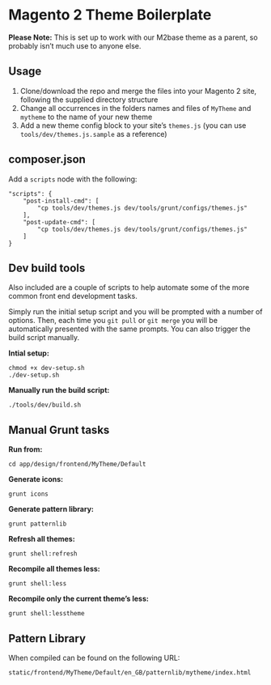 # Magento 2 Theme Boilerplate

**Please Note:** This is set up to work with our M2base theme as a parent, so probably isn&#8217;t much use to anyone else.

## Usage

1. Clone/download the repo and merge the files into your Magento 2 site, following the supplied directory structure
2. Change all occurrences in the folders names and files of `MyTheme` and `mytheme` to the name of your new theme
3. Add a new theme config block to your site&#8217;s `themes.js` (you can use `tools/dev/themes.js.sample` as a reference)

## composer.json

Add a `scripts` node with the following:

```
"scripts": {
    "post-install-cmd": [
        "cp tools/dev/themes.js dev/tools/grunt/configs/themes.js"
    ],
    "post-update-cmd": [
        "cp tools/dev/themes.js dev/tools/grunt/configs/themes.js"
    ]
}
```

## Dev build tools

Also included are a couple of scripts to help automate some of the more common front end development tasks.

Simply run the initial setup script and you will be prompted with a number of options. Then, each time you `git pull` or `git merge` you will be automatically presented with the same prompts. You can also trigger the build script manually.

**Intial setup:**
```
chmod +x dev-setup.sh
./dev-setup.sh
```

**Manually run the build script:**
```
./tools/dev/build.sh
```

## Manual Grunt tasks

**Run from:**
```
cd app/design/frontend/MyTheme/Default
```

**Generate icons:**
```
grunt icons
```

**Generate pattern library:**
```
grunt patternlib
```

**Refresh all themes:**
```
grunt shell:refresh
```

**Recompile all themes less:**
```
grunt shell:less
```

**Recompile only the current theme&#8217;s less:**
```
grunt shell:lesstheme
```

## Pattern Library

When compiled can be found on the following URL:

```
static/frontend/MyTheme/Default/en_GB/patternlib/mytheme/index.html
```
